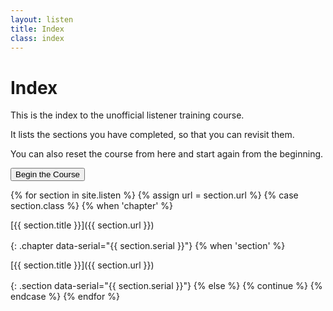 ```yaml
---
layout: listen
title: Index
class: index
---
```

# Index

This is the index to the unofficial listener training course.

It lists the sections you have completed, so that you can revisit them.

You can also reset the course from here and start again from the beginning.

<button onclick="nextpage()">Begin the Course</button>

<style>
h4 {font-weight: 400; margin: 0; line-height: 1.35em;}
h4.section {margin-left: 2em;}
h4.chapter {font-weight: 500; margin-top: 1ex;}
h4 a {text-decoration: none;}
h4 a:hover {text-decoration: underline;}
</style>

{% for section in site.listen %}
  {% assign url = section.url %}
  {% case section.class %}
    {% when 'chapter' %}
#### [{{ section.title }}]({{ section.url }})
{: .chapter data-serial="{{ section.serial }}"}
    {% when 'section' %}
#### [{{ section.title }}]({{ section.url }})
{: .section data-serial="{{ section.serial }}"}
    {% else %}
      {% continue %}
  {% endcase %}
{% endfor %}
